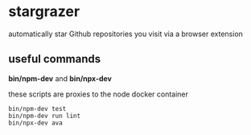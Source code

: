 # stargrazer

automatically star Github repositories you visit via a browser extension

## useful commands

**bin/npm-dev** and **bin/npx-dev**

these scripts are proxies to the node docker container

```
bin/npm-dev test
bin/npm-dev run lint
bin/npx-dev ava
```
